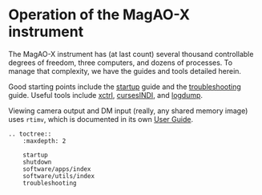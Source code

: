 # Operation of the MagAO-X instrument

The MagAO-X instrument has (at last count) several thousand controllable degrees of freedom, three computers, and dozens of processes. To manage that complexity, we have the guides and tools detailed herein.

Good starting points include the [startup](./startup.md) guide and the [troubleshooting](./troubleshooting.md) guide. Useful tools include [xctrl](./software/utils/xctrl.md), [cursesINDI](./software/utils/cursesINDI.md), and [logdump](./software/utils/logdump.md).

Viewing camera output and DM input (really, any shared memory image) uses `rtimv`, which is documented in its own [User Guide](https://github.com/jaredmales/rtimv/blob/master/doc/UserGuide.md).

```eval_rst
.. toctree::
    :maxdepth: 2

    startup
    shutdown
    software/apps/index
    software/utils/index
    troubleshooting
```
